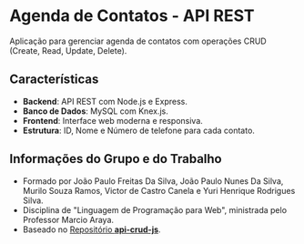# Agenda de Contatos - API REST

Aplicação para gerenciar agenda de contatos com operações CRUD (Create, Read, Update, Delete).

## Características

- **Backend**: API REST com Node.js e Express.
- **Banco de Dados**: MySQL com Knex.js.
- **Frontend**: Interface web moderna e responsiva.
- **Estrutura**: ID, Nome e Número de telefone para cada contato.

## Informações do Grupo e do Trabalho

- Formado por João Paulo Freitas Da Silva, João Paulo Nunes Da Silva, Murilo Souza Ramos, Victor de Castro Canela e Yuri Henrique Rodrigues Silva.
- Disciplina de "Linguagem de Programação para Web", ministrada pelo Professor Marcio Araya.
- Baseado no [Repositório **api-crud-js**](https://github.com/marcioaraya/api-crud-js).
